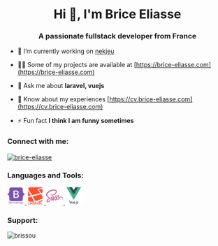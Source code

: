 <h1 align="center">Hi 👋, I'm Brice Eliasse</h1>
<h3 align="center">A passionate fullstack developer from France</h3>

- 🔭 I’m currently working on [nekjeu](https://nekjeu.fr)

- 👨‍💻 Some of my projects are available at [https://brice-eliasse.com](https://brice-eliasse.com)

- 💬 Ask me about **laravel, vuejs**

- 📄 Know about my experiences [https://cv.brice-eliasse.com](https://cv.brice-eliasse.com)

- ⚡ Fun fact **I think I am funny sometimes**

<h3 align="left">Connect with me:</h3>
<p align="left">
<a href="https://linkedin.com/in/brice-eliasse" target="blank"><img align="center" src="https://raw.githubusercontent.com/rahuldkjain/github-profile-readme-generator/master/src/images/icons/Social/linked-in-alt.svg" alt="brice-eliasse" height="30" width="40" /></a>
</p>

<h3 align="left">Languages and Tools:</h3>
<p align="left"> <a href="https://getbootstrap.com" target="_blank" rel="noreferrer"> <img src="https://raw.githubusercontent.com/devicons/devicon/master/icons/bootstrap/bootstrap-plain-wordmark.svg" alt="bootstrap" width="40" height="40"/> </a> <a href="https://laravel.com/" target="_blank" rel="noreferrer"> <img src="https://raw.githubusercontent.com/devicons/devicon/master/icons/laravel/laravel-plain-wordmark.svg" alt="laravel" width="40" height="40"/> </a> <a href="https://sass-lang.com" target="_blank" rel="noreferrer"> <img src="https://raw.githubusercontent.com/devicons/devicon/master/icons/sass/sass-original.svg" alt="sass" width="40" height="40"/> </a> <a href="https://vuejs.org/" target="_blank" rel="noreferrer"> <img src="https://raw.githubusercontent.com/devicons/devicon/master/icons/vuejs/vuejs-original-wordmark.svg" alt="vuejs" width="40" height="40"/> </a> </p>

<h3 align="left">Support:</h3>
<p><a href="https://www.buymeacoffee.com/brissou"> <img align="left" src="https://cdn.buymeacoffee.com/buttons/v2/default-yellow.png" height="50" width="210" alt="brissou" /></a></p><br><br>
